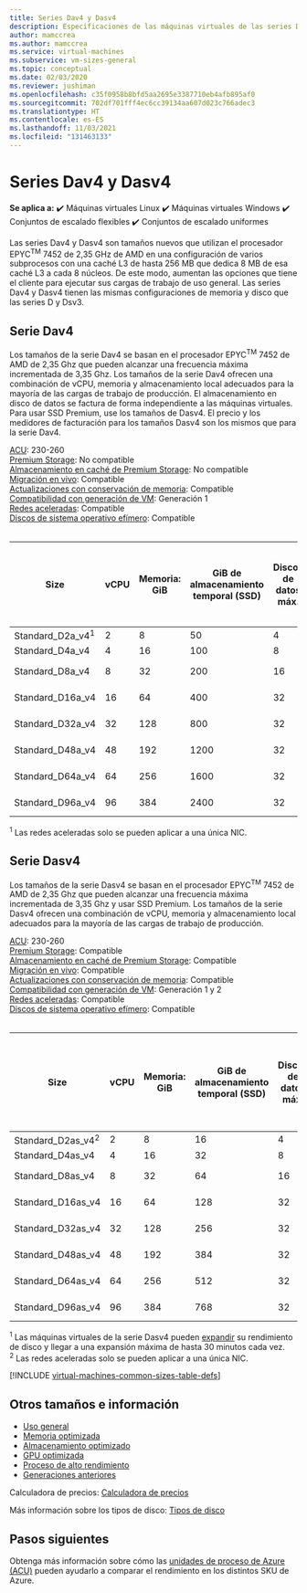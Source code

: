```yaml
---
title: Series Dav4 y Dasv4
description: Especificaciones de las máquinas virtuales de las series Dav4 y Dasv4.
author: mamccrea
ms.author: mamccrea
ms.service: virtual-machines
ms.subservice: vm-sizes-general
ms.topic: conceptual
ms.date: 02/03/2020
ms.reviewer: jushiman
ms.openlocfilehash: c35f0958b8bfd5aa2695e3387710eb4afb895af0
ms.sourcegitcommit: 702df701fff4ec6cc39134aa607d023c766adec3
ms.translationtype: HT
ms.contentlocale: es-ES
ms.lasthandoff: 11/03/2021
ms.locfileid: "131463133"
---
```

# <a name="dav4-and-dasv4-series"></a>Series Dav4 y Dasv4

**Se aplica a:** :heavy_check_mark: Máquinas virtuales Linux :heavy_check_mark: Máquinas virtuales Windows :heavy_check_mark: Conjuntos de escalado flexibles :heavy_check_mark: Conjuntos de escalado uniformes

Las series Dav4 y Dasv4 son tamaños nuevos que utilizan el procesador EPYC<sup>TM</sup> 7452 de 2,35 GHz de AMD en una configuración de varios subprocesos con una caché L3 de hasta 256 MB que dedica 8 MB de esa caché L3 a cada 8 núcleos. De este modo, aumentan las opciones que tiene el cliente para ejecutar sus cargas de trabajo de uso general. Las series Dav4 y Dasv4 tienen las mismas configuraciones de memoria y disco que las series D y Dsv3.

## <a name="dav4-series"></a>Serie Dav4

Los tamaños de la serie Dav4 se basan en el procesador EPYC<sup>TM</sup> 7452 de AMD de 2,35 Ghz que pueden alcanzar una frecuencia máxima incrementada de 3,35 Ghz. Los tamaños de la serie Dav4 ofrecen una combinación de vCPU, memoria y almacenamiento local adecuados para la mayoría de las cargas de trabajo de producción. El almacenamiento en disco de datos se factura de forma independiente a las máquinas virtuales. Para usar SSD Premium, use los tamaños de Dasv4. El precio y los medidores de facturación para los tamaños Dasv4 son los mismos que para la serie Dav4.

[ACU](acu.md): 230-260<br>
[Premium Storage](premium-storage-performance.md): No compatible<br>
[Almacenamiento en caché de Premium Storage](premium-storage-performance.md): No compatible<br>
[Migración en vivo](maintenance-and-updates.md): Compatible<br>
[Actualizaciones con conservación de memoria](maintenance-and-updates.md): Compatible<br>
[Compatibilidad con generación de VM](generation-2.md): Generación 1<br>
[Redes aceleradas](../virtual-network/create-vm-accelerated-networking-cli.md): Compatible<br>
[Discos de sistema operativo efímero](ephemeral-os-disks.md): Compatible <br>
<br>

| Size | vCPU | Memoria: GiB | GiB de almacenamiento temporal (SSD) | Discos de datos máx. | Rendimiento máximo de almacenamiento temporal: IOPS / MBps de lectura / MBps de escritura | Nº máx. NIC | Ancho de banda de red esperado (Mbps) |
|-----|-----|-----|-----|-----|-----|-----|-----|
| Standard_D2a_v4<sup>1</sup> |  2  | 8  | 50  | 4  | 3000 / 46 / 23   | 2 | 2000 |
| Standard_D4a_v4 |  4  | 16 | 100 | 8  | 6000 / 93 / 46   | 2 | 4000 |
| Standard_D8a_v4 |  8  | 32 | 200 | 16 | 12000 / 187 / 93 | 4 | 8000 |
| Standard_D16a_v4|  16 | 64 | 400 |32  | 24000 / 375 / 187 |8 | 10000 |
| Standard_D32a_v4|  32 | 128| 800 | 32 | 48000 / 750 / 375 |8 | 16000 |
| Standard_D48a_v4| 48 | 192| 1200 | 32 | 96000 / 1000 / 500 | 8 | 24000 |
| Standard_D64a_v4| 64 | 256 | 1600 | 32 | 96000 / 1000 / 500 | 8 | 32000 |
| Standard_D96a_v4| 96 | 384 | 2400 | 32 | 96000 / 1000 / 500 | 8 | 40000 |

<sup>1</sup> Las redes aceleradas solo se pueden aplicar a una única NIC. 

## <a name="dasv4-series"></a>Serie Dasv4

Los tamaños de la serie Dasv4 se basan en el procesador EPYC<sup>TM</sup> 7452 de AMD de 2,35 Ghz que pueden alcanzar una frecuencia máxima incrementada de 3,35 Ghz y usar SSD Premium. Los tamaños de la serie Dasv4 ofrecen una combinación de vCPU, memoria y almacenamiento local adecuados para la mayoría de las cargas de trabajo de producción.

[ACU](acu.md): 230-260<br>
[Premium Storage](premium-storage-performance.md): Compatible<br>
[Almacenamiento en caché de Premium Storage](premium-storage-performance.md): Compatible<br>
[Migración en vivo](maintenance-and-updates.md): Compatible<br>
[Actualizaciones con conservación de memoria](maintenance-and-updates.md): Compatible<br>
[Compatibilidad con generación de VM](generation-2.md): Generación 1 y 2<br>
[Redes aceleradas](../virtual-network/create-vm-accelerated-networking-cli.md): Compatible<br>
[Discos de sistema operativo efímero](ephemeral-os-disks.md): Compatible <br>
<br>

| Size | vCPU | Memoria: GiB | GiB de almacenamiento temporal (SSD) | Discos de datos máx. | Rendimiento máximo de almacenamiento temporal y en caché: IOPS / MBps (tamaño de caché en GiB) | Rendimiento máximo de almacenamiento en caché y almacenamiento temporal expandidos: IOPS/MBps<sup>1</sup> | Rendimiento máximo del disco sin almacenamiento en la caché: IOPS / MBps | Rendimiento máximo del disco sin almacenamiento en la caché expandido: IOPS/MBps<sup>1</sup> | Nº máx. NIC | Ancho de banda de red esperado (Mbps) |
|-----|-----|-----|-----|-----|-----|-----|-----|-----|-----|----|
| Standard_D2as_v4<sup>2</sup>| 2  | 8   | 16  | 4  | 4000/32 (50)       | 4000/100    | 3200/48    | 4000/200   | 2 | 2000  |
| Standard_D4as_v4            | 4  | 16  | 32  | 8  | 8000/64 (100)      | 8000/200    | 6400/96    | 8000/200   | 2 | 4000  |
| Standard_D8as_v4            | 8  | 32  | 64  | 16 | 16000/128 (200)    | 16 000/400   | 12800/192  | 16 000/400  | 4 | 8000  |
| Standard_D16as_v4           | 16 | 64  | 128 | 32 | 32 000 / 255 (400)    | 32 000/800   | 25600/384  | 32 000/800  | 8 | 10000 |
| Standard_D32as_v4           | 32 | 128 | 256 | 32 | 64 000 / 510 (800)    | 64 000/1600  | 51200/768  | 64 000/1600 | 8 | 16000 |
| Standard_D48as_v4           | 48 | 192 | 384 | 32 | 96000/1020 (1200)  | 96 000/2000  | 76800/1148 | 80000/2000 | 8 | 24000 |
| Standard_D64as_v4           | 64 | 256 | 512 | 32 | 128000/1020 (1600) | 128 000/2000 | 80000/1200 | 80000/2000 | 8 | 32000 | 
| Standard_D96as_v4           | 96 | 384 | 768 | 32 | 192000/1020 (2400) | 192000/2000 | 80000/1200 | 80000/2000 | 8 | 40000 |

<sup>1</sup> Las máquinas virtuales de la serie Dasv4 pueden [expandir](disk-bursting.md) su rendimiento de disco y llegar a una expansión máxima de hasta 30 minutos cada vez.<br>
<sup>2</sup> Las redes aceleradas solo se pueden aplicar a una única NIC.



[!INCLUDE [virtual-machines-common-sizes-table-defs](../../includes/virtual-machines-common-sizes-table-defs.md)]

## <a name="other-sizes-and-information"></a>Otros tamaños e información

- [Uso general](sizes-general.md)
- [Memoria optimizada](sizes-memory.md)
- [Almacenamiento optimizado](sizes-storage.md)
- [GPU optimizada](sizes-gpu.md)
- [Proceso de alto rendimiento](sizes-hpc.md)
- [Generaciones anteriores](sizes-previous-gen.md)

Calculadora de precios: [Calculadora de precios](https://azure.microsoft.com/pricing/calculator/)

Más información sobre los tipos de disco: [Tipos de disco](./disks-types.md#ultra-disks)

## <a name="next-steps"></a>Pasos siguientes

Obtenga más información sobre cómo las [unidades de proceso de Azure (ACU)](acu.md) pueden ayudarlo a comparar el rendimiento en los distintos SKU de Azure.
